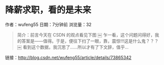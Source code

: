 # 降薪求职，看的是未来
作者：wufeng55
日期：7分钟前
浏览量：32
> 简介：前言今天在 CSDN 的观点看见下图 
￼ 
乍一看，这个问题问得好，我的答案是——值得。于是，便往下扫了一眼，靠，震惊!!!这是什么鬼？？？ 
￼ 
看到这个数据，我沉思了……所以才有了下文辞，值乎...

 链接：http://blog.csdn.net/wufeng55/article/details/73865342
